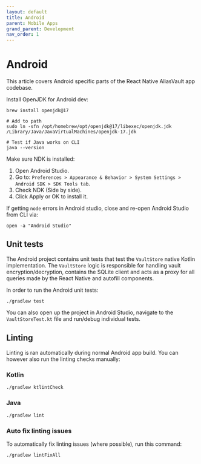 ```yaml
---
layout: default
title: Android
parent: Mobile Apps
grand_parent: Development
nav_order: 1
---
```


# Android
This article covers Android specific parts of the React Native AliasVault app codebase.

Install OpenJDK for Android dev:

```
brew install openjdk@17

# Add to path
sudo ln -sfn /opt/homebrew/opt/openjdk@17/libexec/openjdk.jdk /Library/Java/JavaVirtualMachines/openjdk-17.jdk

# Test if Java works on CLI
java --version
```

Make sure NDK is installed:

1. Open Android Studio.
2. Go to: `Preferences > Appearance & Behavior > System Settings > Android SDK > SDK Tools tab`.
3. Check NDK (Side by side).
4. Click Apply or OK to install it.

If getting `node` errors in Android studio, close and re-open Android Studio from CLI via:

```
open -a "Android Studio"
```

## Unit tests
The Android project contains unit tests that test the `VaultStore` native Kotlin implementation. The `VaultStore` logic is responsible for handling vault encryption/decryption, contains the SQLite client and acts as a proxy for all queries made by the React Native and autofill components.

In order to run the Android unit tests:

```
./gradlew test
```

You can also open up the project in Android Studio, navigate to the `VaultStoreTest.kt` file and run/debug individual tests.

## Linting
Linting is ran automatically during normal Android app build. You can however also run the linting checks manually:

### Kotlin
```bash
./gradlew ktlintCheck
```

### Java
```bash
./gradlew lint
```

### Auto fix linting issues
To automatically fix linting issues (where possible), run this command:
```bash
./gradlew lintFixAll
```
